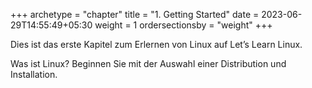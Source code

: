 +++
archetype = "chapter"
title = "1. Getting Started"
date = 2023-06-29T14:55:49+05:30
weight = 1
ordersectionsby = "weight"
+++



Dies ist das erste Kapitel zum Erlernen von Linux auf Let’s Learn Linux.

Was ist Linux? Beginnen Sie mit der Auswahl einer Distribution und Installation.